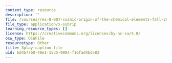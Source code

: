 ```yaml
---
content_type: resource
description: ''
file: /courses/res-8-007-cosmic-origin-of-the-chemical-elements-fall-2019/bd4b776048e115359984f16fad4bd583_-KUXPcs2Di4.srt
file_type: application/x-subrip
learning_resource_types: []
license: https://creativecommons.org/licenses/by-nc-sa/4.0/
ocw_type: OCWFile
resourcetype: Other
title: 3play caption file
uid: bd4b7760-48e1-1535-9984-f16fad4bd583
---
```

